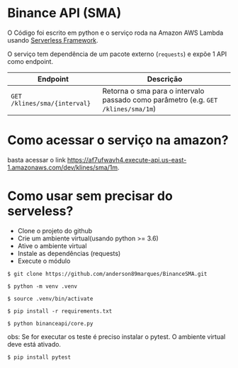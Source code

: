 # Binance API (SMA)

O Código foi escrito em python e o serviço roda na Amazon AWS Lambda usando [Serverless Framework](https://github.com/serverless/serverless).

O serviço tem dependência de um pacote externo (`requests`) e expõe 1 API como endpoint.

| **Endpoint** |**Descrição**|
|-------|------|
| `GET /klines/sma/{interval}` | Retorna o sma para o intervalo passado como parâmetro (e.g. `GET /klines/sma/1m`) |
 
# Como acessar o serviço na amazon?

basta acessar o link https://af7ufwavh4.execute-api.us-east-1.amazonaws.com/dev/klines/sma/1m.

# Como usar sem precisar do serveless?

- Clone o projeto do github
- Crie um ambiente virtual(usando python >= 3.6)
- Ative o ambiente virtual
- Instale as dependências (requests)
- Execute o módulo

```console
$ git clone https://github.com/anderson89marques/BinanceSMA.git

$ python -m venv .venv

$ source .venv/bin/activate

$ pip install -r requirements.txt

$ python binanceapi/core.py
```

obs: Se for executar os teste é preciso instalar o pytest. O ambiente virtual deve está ativado.

```console
$ pip install pytest
```


